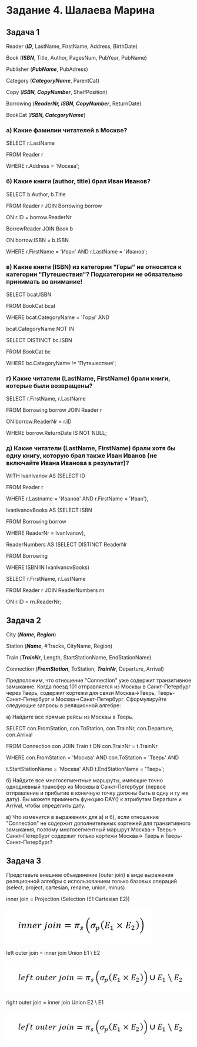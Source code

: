 # Задание 4. Шалаева Марина

## Задача 1

Reader (***ID***, LastName, FirstName, Address, BirthDate)

Book (***ISBN***, Title, Author, PagesNum, PubYear, PubName)

Publisher (***PubName***, PubAdress)

Category (***CategoryName***, ParentCat)

Copy (***ISBN, CopyNumber***, ShelfPosition)

Borrowing (***ReaderNr, ISBN, CopyNumber***, ReturnDate)

BookCat (***ISBN, CategoryName***)

### а) Какие фамилии читателей в Москве?

SELECT r.LastName

FROM Reader r

WHERE r.Address = 'Москва';

### б) Какие книги (author, title) брал Иван Иванов?

SELECT b.Author, b.Title

FROM Reader r JOIN Borrowing borrow

ON r.ID = borrow.ReaderNr

BorrowReader JOIN Book b

ON borrow.ISBN = b.ISBN

WHERE r.FirstName = 'Иван' AND r.LastName = 'Иванов';

### в) Какие книги (ISBN) из категории "Горы" не относятся к категории "Путешествия"? Подкатегории не обязательно принимать во внимание!

SELECT bcat.ISBN

FROM BookCat bcat

WHERE bcat.CategoryName = 'Горы' AND

bcat.CategoryName NOT IN 

SELECT DISTINCT bc.ISBN

FROM BookCat bc

WHERE bc.CategoryName != 'Путешествия';

### г) Какие читатели (LastName, FirstName) брали книги, которые были возвращены?

SELECT r.FirstName, r.LastName

FROM Borrowing borrow JOIN Reader r

ON borrow.ReaderNr = r.ID

WHERE borrow.ReturnDate IS NOT NULL;

### д) Какие читатели (LastName, FirstName) брали хотя бы одну книгу, которую брал также Иван Иванов (не включайте Ивана Иванова в результат)?


WITH IvanIvanov AS (SELECT ID

FROM Reader r

WHERE r.Lastname = 'Иванов' AND r.FirstName = 'Иван'),

IvanIvanovBooks AS (SELECT ISBN

FROM Borrowing borrow

WHERE ReaderNr = IvanIvanov),

ReaderNumbers AS (SELECT DISTINCT ReaderNr

FROM Borrowing

WHERE ISBN IN IvanIvanovBooks)

SELECT r.FirstName, r.LastName

FROM Reader r JOIN ReaderNumbers rn

ON r.ID = rn.ReaderNr;

## Задача 2

City (***Name, Region***)

Station (***Name***, #Tracks, CityName, Region) 

Train (***TrainNr***, Length, StartStationName, EndStationName)

Connection (***FromStation***, ToStation, ***TrainNr***, Departure, Arrival)

Предположим, что отношение "Connection" уже содержит транзитивное замыкание. Когда поезд 101 отправляется из Москвы в Санкт-Петербург через Тверь, содержит кортежи для связи Москва->Тверь, Тверь-Санкт-Петербург и Москва->Санкт-Петербург. Сформулируйте следующие запросы в реляционной алгебре:

а) Найдите все прямые рейсы из Москвы в Тверь.

SELECT con.FromStation, con.ToStation, con.TrainNr, con.Departure, con.Arrival

FROM Connection con JOIN Train t ON con.TrainNr = t.TrainNr

WHERE con.FromStation = 'Москва' AND con.ToStation = 'Тверь' AND

t.StartStationName = 'Москва' AND t.EndStationName = 'Тверь';

б) Найдите все многосегментные маршруты, имеющие точно однодневный трансфер из Москвы в Санкт-Петербург (первое отправление и прибытие в конечную точку должны быть в одну и ту же дату). Вы можете применить функцию DAY() к атрибутам Departure и Arrival, чтобы определить дату. 

в) Что изменится в выражениях для а) и б), если отношение "Connection" не содержит дополнительных кортежей для транзитивного замыкания, поэтому многосегментный маршрут Москва-> Тверь-> Санкт-Петербург содержит только кортежи Москва-> Тверь и Тверь-Санкт-Петербург?


## Задача 3

Представьте внешнее объединение (outer join) в виде выражения реляционной алгебры с использованием только базовых операций (select, project, cartesian, rename, union, minus)

inner join = Projection (Selection (E1 Cartesian E2))

![рисунок1](Рисунок1.jpg)

left outer join = inner join Union E1 \ E2

![рисунок2](Рисунок2.jpg)

right outer join = inner join Union E2 \ E1

![рисунок3](Рисунок2.jpg)